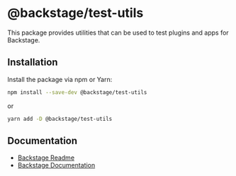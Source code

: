 # @backstage/test-utils

This package provides utilities that can be used to test plugins and apps for Backstage.

## Installation

Install the package via npm or Yarn:

```sh
npm install --save-dev @backstage/test-utils
```

or

```sh
yarn add -D @backstage/test-utils
```

## Documentation

- [Backstage Readme](https://github.com/backstage/backstage/blob/master/README.md)
- [Backstage Documentation](https://github.com/backstage/backstage/blob/master/docs/README.md)

